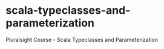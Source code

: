 # scala-typeclasses-and-parameterization
Pluralsight Course - Scala Typeclasses and Parameterization
